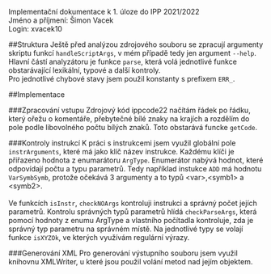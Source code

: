 Implementační dokumentace k 1. úloze do IPP 2021/2022\
Jméno a příjmení: Šimon Vacek\
Login: xvacek10

##Struktura
Ještě před analýzou zdrojového souboru se zpracují argumenty skriptu funkcí `handleScriptArgs`,
v mém případě tedy jen argument `--help`.\
Hlavní částí analyzátoru je funkce `parse`, která volá jednotlivé funkce obstarávající lexikální,
typové a další kontroly. \
Pro jednotlivé chybové stavy jsem použil konstanty s prefixem `ERR_`.

##Implementace

###Zpracování vstupu
Zdrojový kód ippcode22 načítám řádek po řádku, který ořežu o komentáře, přebytečné bílé znaky
na krajích a rozdělím do pole podle libovolného počtu bílých znaků. Toto obstarává funcke
`getCode`.

###Kontroly instrukcí
K práci s instrukcemi jsem využil globální pole `instrArguments`, které má jako klíč název
instrukce. Každému klíči je přiřazeno hodnota z enumarátoru `ArgType`. Enumerátor nabývá hodnot,
které odpovídají počtu a typu parametrů. Tedy například instukce `ADD` má hodnotu `VarSymbSymb`,
protože očekává 3 argumenty a to typů &lt;var&gt;,&lt;symb1&gt; a &lt;symb2&gt;.\
\
Ve funkcích `isInstr`, `checkNOArgs` kontroluji instrukci a správný počet jejích parametrů.
Kontrolu správných typů parametrů hlídá `checkParseArgs`, která pomocí hodnoty z enumu
ArgType a vlastního počítadla kontroluje, zda je správný typ parametru na správném místě.
Na jednotlivé typy se volají funkce `isXYZOk`, ve kterých využívám regulární výrazy.

###Generování XML
Pro generování výstupního souboru jsem využil knihovnu XMLWriter, u které jsou použil
volání metod nad jejím objektem.